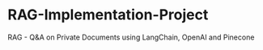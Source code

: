 # RAG-Implementation-Project
RAG - Q&amp;A on Private Documents using LangChain, OpenAI and Pinecone
